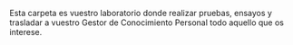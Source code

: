 Esta carpeta es vuestro laboratorio donde realizar pruebas, ensayos y trasladar a vuestro Gestor de Conocimiento Personal todo aquello que os interese.